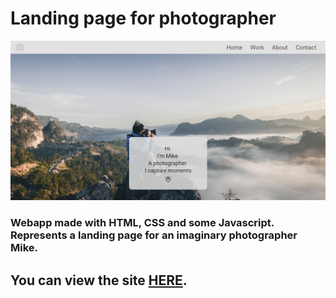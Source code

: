 # Landing page for photographer
![](screenshot.JPG)
### Webapp made with HTML, CSS and some Javascript. Represents a landing page for an imaginary photographer Mike.

## You can view the site [HERE](https://github.com/st1906/LandingPage).
